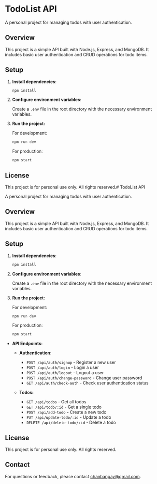 # TodoList API

A personal project for managing todos with user authentication.

## Overview

This project is a simple API built with Node.js, Express, and MongoDB. It includes basic user authentication and CRUD operations for todo items.

## Setup

1. **Install dependencies:**

   ```bash
   npm install
   ```

2. **Configure environment variables:**

   Create a `.env` file in the root directory with the necessary environment variables.

3. **Run the project:**

   For development:

   ```bash
   npm run dev
   ```

   For production:

   ```bash
   npm start
   ```

## License

This project is for personal use only. All rights reserved.# TodoList API

A personal project for managing todos with user authentication.

## Overview

This project is a simple API built with Node.js, Express, and MongoDB. It includes basic user authentication and CRUD operations for todo items.

## Setup

1. **Install dependencies:**

   ```bash
   npm install
   ```

2. **Configure environment variables:**

   Create a `.env` file in the root directory with the necessary environment variables.

3. **Run the project:**

   For development:

   ```bash
   npm run dev
   ```

   For production:

   ```bash
   npm start
   ```

- **API Endpoints:**

  - **Authentication:**

    - `POST /api/auth/signup` - Register a new user
    - `POST /api/auth/login` - Login a user
    - `POST /api/auth/logout` - Logout a user
    - `POST /api/auth/change-password` - Change user password
    - `GET /api/auth/check-auth` - Check user authentication status

  - **Todos:**
    - `GET /api/todos` - Get all todos
    - `GET /api/todo/:id` - Get a single todo
    - `POST /api/add-todo` - Create a new todo
    - `PUT /api/update-todo/:id` - Update a todo
    - `DELETE /api/delete-todo/:id` - Delete a todo

## License

This project is for personal use only. All rights reserved.

## Contact

For questions or feedback, please contact [chanbangay@gmail.com](mailto:chanbangay@gmail.com).
